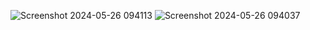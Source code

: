 ![Screenshot 2024-05-26 094113](https://github.com/ShahinAlamK/NoteWithRoom/assets/91818093/19c5623e-8c08-49a4-88d6-09691034d28b)
![Screenshot 2024-05-26 094037](https://github.com/ShahinAlamK/NoteWithRoom/assets/91818093/cc1edb27-7ad3-4838-ba35-61e62229b670)
